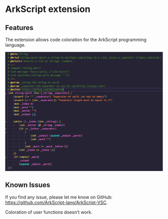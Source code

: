 # ArkScript extension

## Features

The extension allows code coloration for the ArkScript programming language.

![coloration](images/coloration.png)

## Known Issues

If you find any issue, please let me know on GitHub: https://github.com/ArkScript-lang/ArkScript-VSC.

Coloration of user functions doesn't work.
